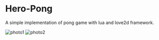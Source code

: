 # Hero-Pong

A simple implementation of pong game with lua and love2d framework.

![photo1]('screenshots\1.png')
![photo2]('screenshots\2.png')